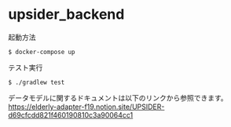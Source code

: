 # upsider_backend

起動方法
```
$ docker-compose up
```

テスト実行
```
$ ./gradlew test
```

データモデルに関するドキュメントは以下のリンクから参照できます。
https://elderly-adapter-f19.notion.site/UPSIDER-d69cfcdd821f460190810c3a90064cc1